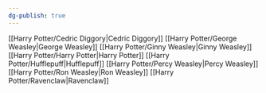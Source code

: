 ```yaml
---
dg-publish: true
---
```

[[Harry Potter/Cedric Diggory\|Cedric Diggory]]
[[Harry Potter/George Weasley\|George Weasley]]
[[Harry Potter/Ginny Weasley\|Ginny Weasley]]
[[Harry Potter/Harry Potter\|Harry Potter]]
[[Harry Potter/Hufflepuff\|Hufflepuff]]
[[Harry Potter/Percy Weasley\|Percy Weasley]]
[[Harry Potter/Ron Weasley\|Ron Weasley]]
[[Harry Potter/Ravenclaw\|Ravenclaw]]
